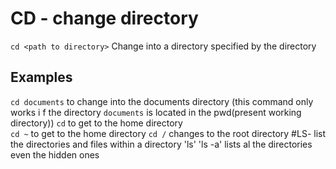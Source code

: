 # CD - change directory
`cd <path to directory>`
Change into a directory specified by the directory
## Examples
`cd documents` to change into the documents directory (this command only works i
f the directory `documents` is located in the pwd(present working directory))
`cd` to get to the home directory  
`cd ~` to get to the home directory
`cd /` changes to the root directory
#LS- list the directories and files within a directory
'ls'
'ls -a' lists al the directories even the hidden ones

